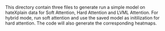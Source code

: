 This directory contain three files to generate run a simple model on hateXplain data for Soft Attention, Hard Attention and LVML Attention. For hybrid mode, run soft attention and use the saved model as initilization for hard attention. The code will also generate the corresponding heatmaps. 

